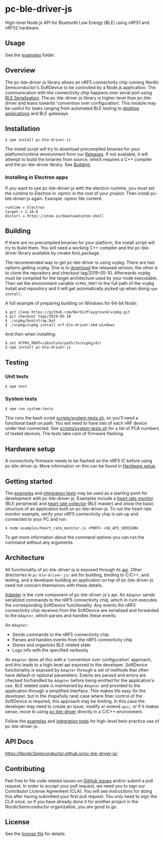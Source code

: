 # pc-ble-driver-js

High-level Node.js API for Bluetooth Low Energy (BLE) using nRF51 and nRF52 hardware.

## Usage
See the [examples](examples) folder.

## Overview

The pc-ble-driver-js library allows an nRF5 connectivity chip running Nordic Semiconductor's SoftDevice to be controlled by a Node.js application. The communication with the connectivity chip happens over serial port using [BLE Serialization](https://infocenter.nordicsemi.com/index.jsp?topic=%2Fcom.nordic.infocenter.sdk5.v12.0.0%2Flib_serialization.html). The pc-ble-driver-js library is higher-level than pc-ble-driver and leans towards 'convention over configuration'. This module may be useful for tasks ranging from automated BLE testing to [desktop applications](https://www.nordicsemi.com/eng/Products/Bluetooth-low-energy/nRF-Connect-for-desktop) and BLE gateways.

## Installation

    $ npm install pc-ble-driver-js

The install script will try to download precompiled binaries for your platform/runtime environment from our [Releases](https://github.com/NordicSemiconductor/pc-ble-driver-js/releases). If not available, it will attempt to build the binaries from source, which requires a C++ compiler and the pc-ble-driver library. See [Building](#building).

### Installing in Electron apps

If you want to use pc-ble-driver-js with the electron runtime, you must set the runtime to Electron in .npmrc in the root of your project. Then install pc-ble-driver-js again. Example .npmrc file content:

    runtime = Electron
    target = 1.16.6
    disturl = https://atom.io/download/atom-shell

## Building

If there are no precompiled binaries for your platform, the install script will try to build them. You will need a working C++ compiler and the pc-ble-driver library available by cmake find_package.

The recommended way to get pc-ble-driver is using vcpkg. There are two options getting vcpkg. One is to [download](https://github.com/NordicPlayground/vcpkg/releases/tag/2019-05-10) the released version, the other is to clone the repository and checkout tag/2019-05-10.
 Afterwards vcpkg must be compiled for the target architecture used by your node executable. Then set the environment variable `VCPKG_ROOT` to the full path of the vcpkg install and repository and it will get automatically picked up when doing `npm install`.

A full example of preparing building on Windows for 64-bit Node:

    $ git clone https://github.com/NordicPlayground/vcpkg.git
    $ git checkout tags/2019-05-10
    $ ./vcpkg/bootstrap.bat
    $ ./vcpkg/vcpkg install nrf-ble-driver:x64-windows

And then when installing:

    $ set VCPKG_ROOT=/absolute/path/to/vcpkg/dir
    $ npm install pc-ble-driver-js

## Testing

### Unit tests

    $ npm test

### System tests

    $ npm run system-tests

This runs the bash script [scripts/system-tests.sh](scripts/system-tests.sh), so you'll need a functional bash on path. You will need to have two of each nRF device under test connected. See [scripts/system-tests.sh](scripts/system-tests.sh) for a list of PCA numbers of tested devices. The tests take care of firmware flashing.

## Hardware setup

A connectivity firmware needs to be flashed on the nRF5 IC before using pc-ble-driver-js. More information on this can be found in [Hardware setup](https://github.com/NordicSemiconductor/pc-ble-driver/blob/master/Installation.md#hardware-setup).

## Getting started

The [examples](./examples) and [integration tests](./test) may be used as a starting point for development with pc-ble-driver-js. Examples include a [heart rate monitor](./examples/heart_rate_monitor.js) (BLE peripheral) and [heart rate collector](./examples/heart_rate_collector.js) (BLE master) and show the basic structure of an application built on pc-ble-driver-js. To run the heart rate monitor example, verify your nRF5 connectivity chip is set-up and connected to your PC and run:

    $ node examples/heart_rate_monitor.js <PORT> <SD_API_VERSION>

To get more information about the command options you can run the command without any arguments.

## Architecture

All functionality of pc-ble-driver-js is exposed through its [api](./api/). Other directories in `pc-ble-driver-js/` are for building, binding to C/C++, and testing, and a developer building an application on top of pc-ble-driver-js need not concern themselves with these details.

[Adapter](./api/adapter.js) is the core component of pc-ble-driver-js's api. An `Adapter` sends serialized commands to the nRF5 connectivity chip, which in-turn executes the corresponding SoftDevice functionality. Any events the nRF5 connectivity chip receives from the SoftDevice are serialized and forwarded to the `Adapter`, which parses and handles these events.

An `Adapter`:

- Sends commands to the nRF5 connectivity chip
- Parses and handles events from the nRF5 connectivity chip
- Stores and organizes BLE related state
- Logs info with the specified verbosity

An `Adapter` does all this with a 'convention over configuration' approach, and this leads to a high-level api exposed to the developer. SoftDevice functionality is exposed by `Adapter` through a set of methods that often have default or optional parameters. Events are parsed and errors are checked for/handled by `Adapter` before being emitted for the application's use. BLE related state is maintained by `Adapter` and provided to the application through a simplified interface. This makes life easy for the developer, but in the (hopefully rare) case where finer control of the SoftDevice is required, this approach may be limiting. In this case the developer may need to create an issue, modify or extend `api/`, or if it makes sense, move to using [pc-ble-driver](https://github.com/NordicSemiconductor/pc-ble-driver) directly in a C/C++ environment.

Follow the [examples](./examples) and [integration tests](./test) for high-level best-practice use of pc-ble-driver-js.

## API Docs

https://NordicSemiconductor.github.io/pc-ble-driver-js/

## Contributing

Feel free to file code related issues on [GitHub Issues](https://github.com/NordicSemiconductor/pc-ble-driver-js/issues) and/or submit a pull request. In order to accept your pull request, we need you to sign our Contributor License Agreement (CLA). You will see instructions for doing this after having submitted your first pull request. You only need to sign the CLA once, so if you have already done it for another project in the NordicSemiconductor organization, you are good to go.

## License

See the [license file](LICENSE) for details.
